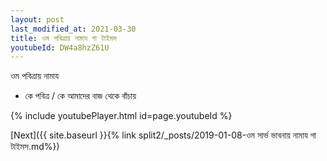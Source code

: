 ```yaml
---
layout: post
last_modified_at: 2021-03-30
title: ওম পবিত্রায় নামায গা টাইমস
youtubeId: DW4a8hzZ61U
---
```

 
 
 ওম পবিত্রায় নামায  
 
 -  কে পবিত্র / কে আমাদের বাজ থেকে বাঁচায় 
 
  
 
  
 
 
 
 
 
 


{% include youtubePlayer.html id=page.youtubeId %}
 
[Next]({{ site.baseurl }}{% link  split2/_posts/2019-01-08-ওম সার্ভ ভাবনায় নামায গা টাইমস.md%})
 
